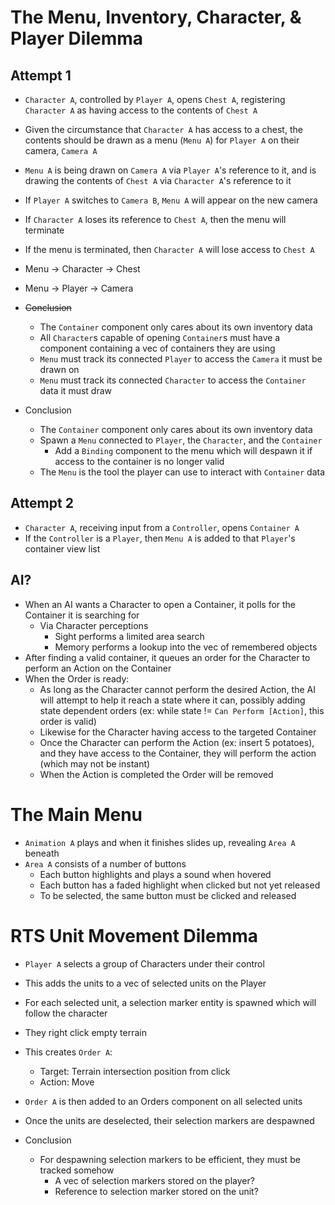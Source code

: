 # The Menu, Inventory, Character, & Player Dilemma
## Attempt 1
- `Character A`, controlled by `Player A`, opens `Chest A`, registering `Character A` as having access to the contents of `Chest A`
- Given the circumstance that `Character A` has access to a chest, the contents should be drawn as a menu (`Menu A`) for `Player A` on their camera, `Camera A`
- `Menu A` is being drawn on `Camera A` via `Player A`'s reference to it, and is drawing the contents of `Chest A` via `Character A`'s reference to it
- If `Player A` switches to `Camera B`, `Menu A` will appear on the new camera
- If `Character A` loses its reference to `Chest A`, then the menu will terminate
- If the menu is terminated, then `Character A` will lose access to `Chest A`
- Menu -> Character -> Chest
- Menu -> Player -> Camera

- ~~Conclusion~~
    - The `Container` component only cares about its own inventory data
    - All `Character`s capable of opening `Container`s must have a component containing a vec of containers they are using
    - `Menu` must track its connected `Player` to access the `Camera` it must be drawn on
    - `Menu` must track its connected `Character` to access the `Container` data it must draw

- Conclusion
    - The `Container` component only cares about its own inventory data
    - Spawn a `Menu` connected to `Player`, the `Character`, and the `Container`
        - Add a `Binding` component to the menu which will despawn it if access to the container is no longer valid
    - The `Menu` is the tool the player can use to interact with `Container` data

## Attempt 2
- `Character A`, receiving input from a `Controller`, opens `Container A`
- If the `Controller` is a `Player`, then `Menu A` is added to that `Player`'s container view list

## AI?
- When an AI wants a Character to open a Container, it polls for the Container it is searching for
    - Via Character perceptions
        - Sight performs a limited area search
        - Memory performs a lookup into the vec of remembered objects
- After finding a valid container, it queues an order for the Character to perform an Action on the Container
- When the Order is ready:
    - As long as the Character cannot perform the desired Action, the AI will attempt to help it reach a state where it can, possibly adding state dependent orders (ex: while state != `Can Perform [Action]`, this order is valid)
    - Likewise for the Character having access to the targeted Container
    - Once the Character can perform the Action (ex: insert 5 potatoes), and they have access to the Container, they will perform the action (which may not be instant)
    - When the Action is completed the Order will be removed

# The Main Menu
- `Animation A` plays and when it finishes slides up, revealing `Area A` beneath
- `Area A` consists of a number of buttons
    - Each button highlights and plays a sound when hovered
    - Each button has a faded highlight when clicked but not yet released
    - To be selected, the same button must be clicked and released

# RTS Unit Movement Dilemma
- `Player A` selects a group of Characters under their control
- This adds the units to a vec of selected units on the Player
- For each selected unit, a selection marker entity is spawned which will follow the character
- They right click empty terrain
- This creates `Order A`:
    - Target: Terrain intersection position from click
    - Action: Move
- `Order A` is then added to an Orders component on all selected units
- Once the units are deselected, their selection markers are despawned

- Conclusion
    - For despawning selection markers to be efficient, they must be tracked somehow
        - A vec of selection markers stored on the player?
        - Reference to selection marker stored on the unit?
